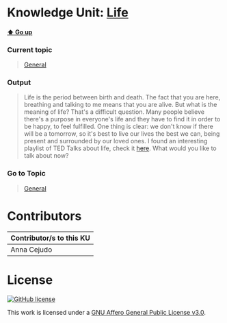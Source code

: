 # Knowledge Unit: [Life](../../knowledge_units/general/life.md)

#### [:arrow_up: Go up](../../topics/general.md)
### Current topic
> [General](../../topics/general.md)
### Output
> Life is the period between birth and death. The fact that you are here, breathing and talking to me means that you are alive. But what is the meaning of life? That&#039;s a difficult question. Many people believe there&#039;s a purpose in everyone&#039;s life and they have to find it in order to be happy, to feel fulfilled. One thing is clear: we don&#039;t know if there will be a tomorrow, so it&#039;s best to live our lives the best we can, being present and surrounded by our loved ones. I found an interesting playlist of TED Talks about life, check it [here](https://www.ted.com/playlists/246/life_is_beautiful). What would you like to talk about now?
### Go to Topic
> [General](../../topics/general.md)


# Contributors

| Contributor/s to this KU |
| - | 
| Anna Cejudo |

# License
[![GitHub license](https://img.shields.io/github/license/inbrainz/cerebro)](https://github.com/inbrainz/cerebro/blob/master/LICENSE)

This work is licensed under a [GNU Affero General Public License v3.0](https://www.gnu.org/licenses/agpl-3.0.txt).